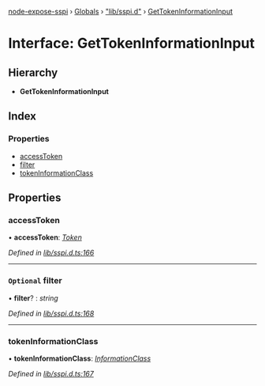 [node-expose-sspi](../README.md) › [Globals](../globals.md) › ["lib/sspi.d"](../modules/_lib_sspi_d_.md) › [GetTokenInformationInput](_lib_sspi_d_.gettokeninformationinput.md)

# Interface: GetTokenInformationInput

## Hierarchy

* **GetTokenInformationInput**

## Index

### Properties

* [accessToken](_lib_sspi_d_.gettokeninformationinput.md#accesstoken)
* [filter](_lib_sspi_d_.gettokeninformationinput.md#optional-filter)
* [tokenInformationClass](_lib_sspi_d_.gettokeninformationinput.md#tokeninformationclass)

## Properties

###  accessToken

• **accessToken**: *[Token](../modules/_lib_sspi_d_.md#token)*

*Defined in [lib/sspi.d.ts:166](https://github.com/jlguenego/node-expose-sspi/blob/cdfba3e/lib/sspi.d.ts#L166)*

___

### `Optional` filter

• **filter**? : *string*

*Defined in [lib/sspi.d.ts:168](https://github.com/jlguenego/node-expose-sspi/blob/cdfba3e/lib/sspi.d.ts#L168)*

___

###  tokenInformationClass

• **tokenInformationClass**: *[InformationClass](../modules/_lib_sspi_d_.md#informationclass)*

*Defined in [lib/sspi.d.ts:167](https://github.com/jlguenego/node-expose-sspi/blob/cdfba3e/lib/sspi.d.ts#L167)*
